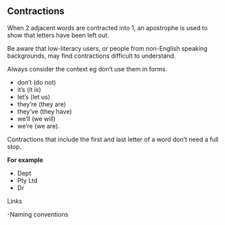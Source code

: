 ---
---
## Contractions

When 2 adjacent words are contracted into 1, an apostrophe is used to show that letters have been left out.

Be aware that low-literacy users, or people from non-English speaking backgrounds, may find contractions difficult to understand.

Always consider the context eg don’t use them in forms.

- don’t (do not)
- it’s (it is)
- let’s (let us)
- they’re (they are)
- they’ve (they have)
- we’ll (we will)
- we’re (we are).

Contractions that include the first and last letter of a word don’t need a full stop. 

**For example**

- Dept
- Pty Ltd
- Dr

Links

-Naming conventions


